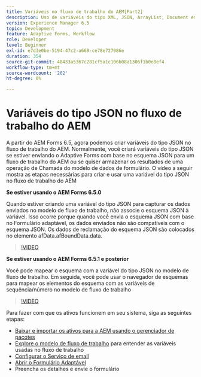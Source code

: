 ```yaml
---
title: Variáveis no fluxo de trabalho do AEM[Part2]
description: Uso de variáveis do tipo XML, JSON, ArrayList, Document em um workflow AEM
version: Experience Manager 6.5
topic: Development
feature: Adaptive Forms, Workflow
role: Developer
level: Beginner
exl-id: e7d3e0be-5194-47c2-a668-ce78e727986e
duration: 354
source-git-commit: 48433a5367c281cf5a1c106b08a1306f1b0e8ef4
workflow-type: tm+mt
source-wordcount: '262'
ht-degree: 0%

---
```


# Variáveis do tipo JSON no fluxo de trabalho do AEM

A partir do AEM Forms 6.5, agora podemos criar variáveis do tipo JSON no fluxo de trabalho do AEM. Normalmente, você criará variáveis do tipo JSON se estiver enviando o Adaptive Forms com base no esquema JSON para um fluxo de trabalho do AEM ou se quiser armazenar os resultados de uma operação de Chamada do modelo de dados de formulário. O vídeo a seguir mostra as etapas necessárias para criar e usar uma variável do tipo JSON no fluxo de trabalho do AEM

**Se estiver usando o AEM Forms 6.5.0**

Quando estiver criando uma variável do tipo JSON para capturar os dados enviados no modelo de fluxo de trabalho, não associe o esquema JSON à variável. Isso ocorre porque quando você envia o esquema JSON com base no Formulário adaptável, os dados enviados não são compatíveis com o esquema JSON. Os dados de reclamação do esquema JSON são colocados no elemento afData.afBoundData.data.

>[!VIDEO](https://video.tv.adobe.com/v/26444?quality=12&learn=on)


**Se estiver usando o AEM Forms 6.5.1 e posterior**

Você pode mapear o esquema com a variável do tipo JSON no modelo de fluxo de trabalho. Em seguida, você pode usar o navegador de esquemas para mapear os elementos do esquema com as variáveis de sequência/número no modelo de fluxo de trabalho

>[!VIDEO](https://video.tv.adobe.com/v/28097?quality=12&learn=on)

Para fazer com que os ativos funcionem em seu sistema, siga as seguintes etapas:

* [Baixar e importar os ativos para a AEM usando o gerenciador de pacotes](assets/jsonandstringvariable.zip)
* [Explore o modelo de fluxo de trabalho](http://localhost:4502/editor.html/conf/global/settings/workflow/models/jsonvariable.html) para entender as variáveis usadas no fluxo de trabalho
* [Configurar o Serviço de email](https://helpx.adobe.com/br/experience-manager/6-5/sites/administering/using/notification.html#ConfiguringtheMailService)
* [Abrir o Formulário Adaptável](http://localhost:4502/content/dam/formsanddocuments/afbasedonjson/jcr:content?wcmmode=disabled)
* Preencha os detalhes e envie o formulário
